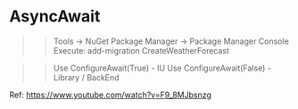 # AsyncAwait


>> Tools -> NuGet Package Manager -> Package Manager Console
Execute: add-migration CreateWeatherForecast



>> Use ConfigureAwait(True) - IU
>> Use ConfigureAwait(False) - Library / BackEnd

Ref: https://www.youtube.com/watch?v=F9_8MJbsnzg